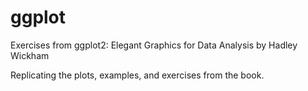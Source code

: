 # ggplot
Exercises from ggplot2: Elegant Graphics for Data Analysis by Hadley Wickham

Replicating the plots, examples, and exercises from the book.
